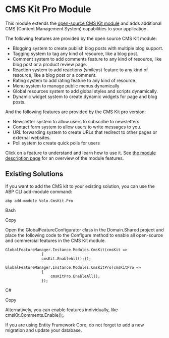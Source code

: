 CMS Kit Pro Module
==================

This module extends the [open-source CMS Kit module](https://docs.abp.io/en/abp/latest/Modules/Cms-Kit/Index) and adds additional CMS (Content Management System) capabilities to your application.

The following features are provided by the open source CMS Kit module:

* Blogging system to create publish blog posts with multiple blog support.
* Tagging system to tag any kind of resource, like a blog post.
* Comment system to add comments feature to any kind of resource, like blog post or a product review page.
* Reaction system to add reactions (smileys) feature to any kind of resource, like a blog post or a comment.
* Rating system to add rating feature to any kind of resource.
* Menu system to manage public menus dynamically
* Global resources system to add global styles and scripts dynamically.
* Dynamic widget system to create dynamic widgets for page and blog posts.

And the following features are provided by the CMS Kit pro version:

* Newsletter system to allow users to subscribe to newsletters.
* Contact form system to allow users to write messages to you.
* URL forwarding system to create URLs that redirect to other pages or external websites.
* Poll system to create quick polls for users

Click on a feature to understand and learn how to use it. See [the module description page](https://commercial.abp.io/modules/Volo.CmsKit.Pro) for an overview of the module features.

Existing Solutions
------------------

If you want to add the CMS kit to your existing solution, you can use the ABP CLI add-module command:

    abp add-module Volo.CmsKit.Pro

Bash

Copy

Open the GlobalFeatureConfigurator class in the Domain.Shared project and place the following code to the Configure method to enable all open-source and commercial features in the CMS Kit module.

    GlobalFeatureManager.Instance.Modules.CmsKit(cmsKit =>
                    {
                    cmsKit.EnableAll();});
                    GlobalFeatureManager.Instance.Modules.CmsKitPro(cmsKitPro =>
                    {
                        cmsKitPro.EnableAll();
                    });

C#

Copy

Alternatively, you can enable features individually, like cmsKit.Comments.Enable();.

If you are using Entity Framework Core, do not forget to add a new migration and update your database.
